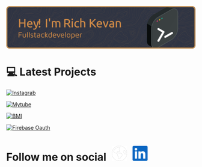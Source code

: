<img src="media/github-header-image.png"  alt="rich kevan's github" />

# :computer: Latest Projects

[![Instagrab](https://github-readme-stats.vercel.app/api/pin/?username=richkevan&repo=instagrab)](https://github.com/richkevan/instagrab)

[![Mytube](https://github-readme-stats.vercel.app/api/pin/?username=richkevan&repo=mytube)](https://github.com/richkevan/mytube)

[![BMI](https://github-readme-stats.vercel.app/api/pin/?username=richkevan&repo=bodymet-web)](https://github.com/richkevan/bodymet-web)

[![Firebase Oauth](https://github-readme-stats.vercel.app/api/pin/?username=richkevan&repo=firebase-oauth)](https://www.npmjs.com/package/oauth2server-firebase)

<d style="display:flex;gap:15px;align-items:baseline;">
<h1>Follow me on social</h1>
<a href="https://richkevan.com"><img src="./media/social/earth-americas-solid.svg" width="40"></a>
<a href="https://www.linkedin.com/in/rich-kevan"><img src="./media/social/linkedin.svg" width="40"></a>
</d>

